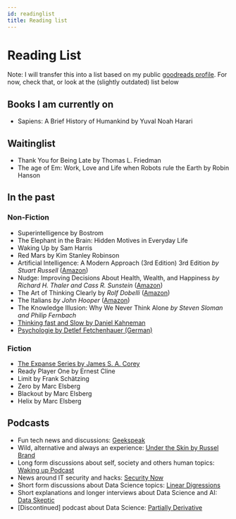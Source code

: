 ```yaml
---
id: readinglist
title: Reading list
---
```


# Reading List

Note: I will transfer this into a list based on my public
[goodreads profile](https://www.goodreads.com/user/show/101578711-pascal-brokmeier). For
now, check that, or look at the (slightly outdated) list below

## Books I am currently on


- Sapiens: A Brief History of Humankind by Yuval Noah Harari 
<!-- - Statistical Reinforcement Learning: Modern Machine Learning Approaches -->

## Waitinglist 

- Thank You for Being Late by Thomas L. Friedman
- The age of Em: Work, Love and Life when Robots rule the Earth by Robin Hanson

## In the past

### Non-Fiction
- Superintelligence by Bostrom
- The Elephant in the Brain: Hidden Motives in Everyday Life
- Waking Up by Sam Harris
- Red Mars by Kim Stanley Robinson
- Artificial Intelligence: A Modern Approach (3rd Edition) 3rd Edition *by Stuart Russell* ([Amazon](https://www.amazon.com/Artificial-Intelligence-Modern-Approach-3rd/dp/0136042597/ref=sr_1_2))
- Nudge: Improving Decisions About Health, Wealth, and Happiness *by Richard H. Thaler and Cass R. Sunstein* ([Amazon](https://www.amazon.com/Nudge-Improving-Decisions-Health-Happiness/dp/014311526X/ref=sr_1_1))
- The Art of Thinking Clearly by *Rolf Dobelli* ([Amazon](https://www.amazon.com/Art-Thinking-Clearly-Rolf-Dobelli/dp/0062219693/ref=sr_1_1))
- The Italians *by John Hooper* ([Amazon](https://www.amazon.com/Italians-John-Hooper/dp/014312840X/ref=sr_1_1))
- The Knowledge Illusion: Why We Never Think Alone *by Steven Sloman and Philip Fernbach*
- [Thinking fast and Slow by Daniel Kahneman](https://en.wikipedia.org/wiki/Thinking%2C_Fast_and_Slow)
- [Psychologie by Detlef Fetchenhauer (German)](https://www.amazon.de/Psychologie-Detlef-Fetchenhauer/dp/3800654547)

### Fiction
- [The Expanse Series by James S. A. Corey](https://en.wikipedia.org/wiki/The_Expanse_(novel_series))
- Ready Player One by Ernest Cline
- Limit by Frank Schätzing
- Zero by Marc Elsberg
- Blackout by Marc Elsberg
- Helix by Marc Elsberg

## Podcasts

 -  Fun tech news and discussions: [Geekspeak](https://geekspeak.org)
 -  Wild, alternative and always an experience: [Under the Skin by Russel Brand](https://player.fm/series/under-the-skin-with-russell-brand)
 -  Long form discussions about self, society and others human topics: [Waking up Podcast](https://samharris.org/podcast/)
 -  News around IT security and hacks: [Security Now](https://www.grc.com/securitynow.htm)
 -  Short form discussions about Data Science topics: [Linear Digressions](http://lineardigressions.com/)
 -  Short explanations and longer interviews about Data Science and AI: [Data Skeptic](https://www.dataskeptic.com/)
 -  \[Discontinued\] podcast about Data Science: [Partially Derivative](http://partiallyderivative.com/)

